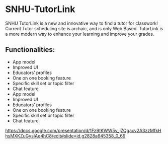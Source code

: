 # SNHU-TutorLink #

SNHU TutorLink is a new and innovative way to find a tutor for classwork!
Current Tutor scheduling site is archaic, and is only Web Based.
TutorLink is a more modern way to enhance your learning and improve your grades.

## Functionalities: ##
- App model
- Improved UI
- Educators’ profiles
- One on one booking feature
- Specific skill set or topic filter
- Chat feature 
- App model
- Improved UI
- Educators’ profiles
- One on one booking feature
- Specific skill set or topic filter
- Chat feature 

https://docs.google.com/presentation/d/1Fz9tKWW5v_jZQgacv2A3zzMfkHhsMXKZuGysIAe4hC8/edit#slide=id.g2828a645358_0_69
